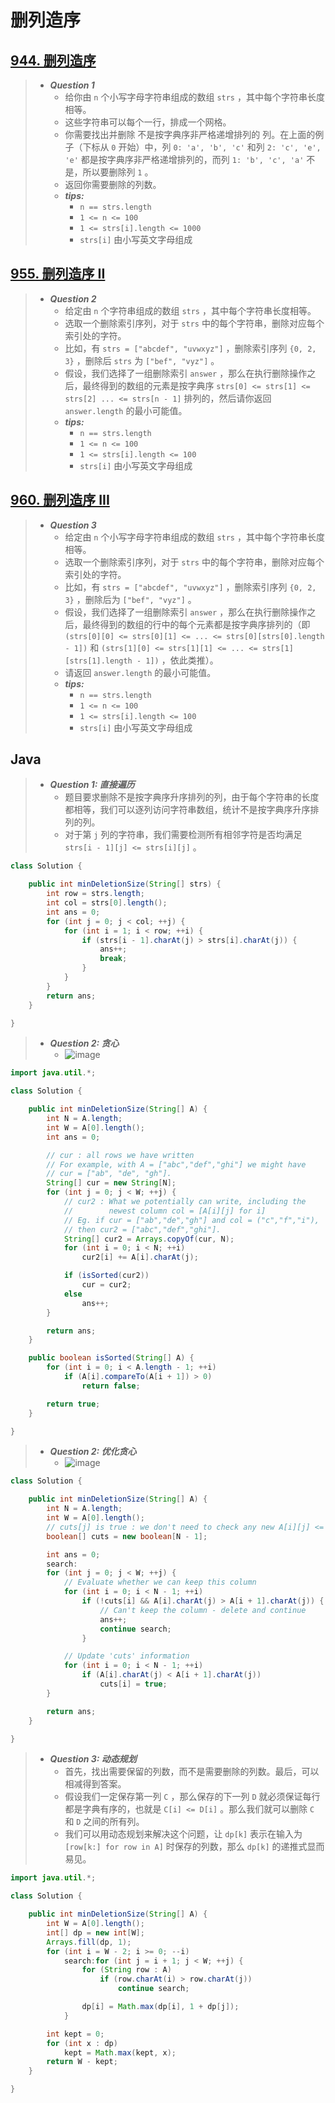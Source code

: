 # 删列造序

## [944. 删列造序](https://leetcode.cn/problems/delete-columns-to-make-sorted/)

> - ***Question 1***
>   - 给你由 `n` 个小写字母字符串组成的数组 `strs` ，其中每个字符串长度相等。
>   - 这些字符串可以每个一行，排成一个网格。
>   - 你需要找出并删除 不是按字典序非严格递增排列的 列。在上面的例子（下标从 `0` 开始）中，列 `0: 'a', 'b', 'c'` 和列 `2: 'c', 'e', 'e'` 都是按字典序非严格递增排列的，而列 `1: 'b', 'c', 'a'` 不是，所以要删除列 `1` 。
>   - 返回你需要删除的列数。
>   - ***tips:***
>     - `n == strs.length`
>     - `1 <= n <= 100`
>     - `1 <= strs[i].length <= 1000`
>     - `strs[i]` 由小写英文字母组成

## [955. 删列造序 II](https://leetcode.cn/problems/delete-columns-to-make-sorted-ii/)

> - ***Question 2***
>   - 给定由 `n` 个字符串组成的数组 `strs` ，其中每个字符串长度相等。
>   - 选取一个删除索引序列，对于 `strs` 中的每个字符串，删除对应每个索引处的字符。
>   - 比如，有 `strs = ["abcdef", "uvwxyz"]` ，删除索引序列 `{0, 2, 3}` ，删除后 `strs` 为 `["bef", "vyz"]` 。
>   - 假设，我们选择了一组删除索引 `answer` ，那么在执行删除操作之后，最终得到的数组的元素是按字典序 `strs[0] <= strs[1] <= strs[2] ... <= strs[n - 1]` 排列的，然后请你返回 `answer.length` 的最小可能值。
>   - ***tips:***
>     - `n == strs.length`
>     - `1 <= n <= 100`
>     - `1 <= strs[i].length <= 100`
>     - `strs[i]` 由小写英文字母组成

## [960. 删列造序 III](https://leetcode.cn/problems/delete-columns-to-make-sorted-iii/)

> - ***Question 3***
>   - 给定由 `n` 个小写字母字符串组成的数组 `strs` ，其中每个字符串长度相等。
>   - 选取一个删除索引序列，对于 `strs` 中的每个字符串，删除对应每个索引处的字符。
>   - 比如，有 `strs = ["abcdef", "uvwxyz"]` ，删除索引序列 `{0, 2, 3}` ，删除后为 `["bef", "vyz"]` 。
>   - 假设，我们选择了一组删除索引 `answer` ，那么在执行删除操作之后，最终得到的数组的行中的每个元素都是按字典序排列的（即  `(strs[0][0] <= strs[0][1] <= ... <= strs[0][strs[0].length - 1])` 和 `(strs[1][0] <= strs[1][1] <= ... <= strs[1][strs[1].length - 1])` ，依此类推）。
>   - 请返回 `answer.length` 的最小可能值。
>   - ***tips:***
>     - `n == strs.length`
>     - `1 <= n <= 100`
>     - `1 <= strs[i].length <= 100`
>     - `strs[i]` 由小写英文字母组成

## Java

> - ***Question 1: 直接遍历***
>   - 题目要求删除不是按字典序升序排列的列，由于每个字符串的长度都相等，我们可以逐列访问字符串数组，统计不是按字典序升序排列的列。
>   - 对于第 `j` 列的字符串，我们需要检测所有相邻字符是否均满足 `strs[i - 1][j] <= strs[i][j]` 。

```java
class Solution {

    public int minDeletionSize(String[] strs) {
        int row = strs.length;
        int col = strs[0].length();
        int ans = 0;
        for (int j = 0; j < col; ++j) {
            for (int i = 1; i < row; ++i) {
                if (strs[i - 1].charAt(j) > strs[i].charAt(j)) {
                    ans++;
                    break;
                }
            }
        }
        return ans;
    }

}
```

> - ***Question 2: 贪心***
>   - ![image](./images/删列造序1.png)

```java
import java.util.*;

class Solution {

    public int minDeletionSize(String[] A) {
        int N = A.length;
        int W = A[0].length();
        int ans = 0;

        // cur : all rows we have written
        // For example, with A = ["abc","def","ghi"] we might have
        // cur = ["ab", "de", "gh"].
        String[] cur = new String[N];
        for (int j = 0; j < W; ++j) {
            // cur2 : What we potentially can write, including the
            //        newest column col = [A[i][j] for i]
            // Eg. if cur = ["ab","de","gh"] and col = ("c","f","i"),
            // then cur2 = ["abc","def","ghi"].
            String[] cur2 = Arrays.copyOf(cur, N);
            for (int i = 0; i < N; ++i)
                cur2[i] += A[i].charAt(j);

            if (isSorted(cur2))
                cur = cur2;
            else
                ans++;
        }

        return ans;
    }

    public boolean isSorted(String[] A) {
        for (int i = 0; i < A.length - 1; ++i)
            if (A[i].compareTo(A[i + 1]) > 0)
                return false;

        return true;
    }

}
```

> - ***Question 2: 优化贪心***
>   - ![image](./images/删列造序2.png)

```java
class Solution {

    public int minDeletionSize(String[] A) {
        int N = A.length;
        int W = A[0].length();
        // cuts[j] is true : we don't need to check any new A[i][j] <= A[i][j+1]
        boolean[] cuts = new boolean[N - 1];

        int ans = 0;
        search:
        for (int j = 0; j < W; ++j) {
            // Evaluate whether we can keep this column
            for (int i = 0; i < N - 1; ++i)
                if (!cuts[i] && A[i].charAt(j) > A[i + 1].charAt(j)) {
                    // Can't keep the column - delete and continue
                    ans++;
                    continue search;
                }

            // Update 'cuts' information
            for (int i = 0; i < N - 1; ++i)
                if (A[i].charAt(j) < A[i + 1].charAt(j))
                    cuts[i] = true;
        }

        return ans;
    }

}
```

> - ***Question 3: 动态规划***
>   - 首先，找出需要保留的列数，而不是需要删除的列数。最后，可以相减得到答案。
>   - 假设我们一定保存第一列 `C` ，那么保存的下一列 `D` 就必须保证每行都是字典有序的，也就是 `C[i] <= D[i]` 。那么我们就可以删除 `C` 和 `D` 之间的所有列。
>   - 我们可以用动态规划来解决这个问题，让 `dp[k]` 表示在输入为 `[row[k:] for row in A]` 时保存的列数，那么 `dp[k]` 的递推式显而易见。

```java
import java.util.*;

class Solution {

    public int minDeletionSize(String[] A) {
        int W = A[0].length();
        int[] dp = new int[W];
        Arrays.fill(dp, 1);
        for (int i = W - 2; i >= 0; --i)
            search:for (int j = i + 1; j < W; ++j) {
                for (String row : A)
                    if (row.charAt(i) > row.charAt(j))
                        continue search;

                dp[i] = Math.max(dp[i], 1 + dp[j]);
            }

        int kept = 0;
        for (int x : dp)
            kept = Math.max(kept, x);
        return W - kept;
    }

}
```
